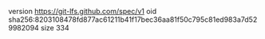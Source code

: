 version https://git-lfs.github.com/spec/v1
oid sha256:8203108478fd877ac61211b41f17bec36aa81f50c795c81ed983a7d529982094
size 334
